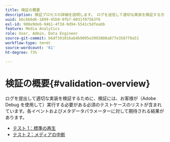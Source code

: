 ```yaml
---
title: 検証の概要
description: 検証プロセスの詳細を説明します。 ログを送信して適切な実装を検証する方法を説明します。
uuid: bbc6b6d6-1899-45b9-9fb7-8031f07563f6
exl-id: 908e9de6-9461-4f3d-9d94-5541c5dfeabb
feature: Media Analytics
role: User, Admin, Data Engineer
source-git-commit: b6df391016ab4b9095e3993808a877e3587f0a51
workflow-type: tm+mt
source-wordcount: '61'
ht-degree: 73%

---
```


# 検証の概要{#validation-overview}

ログを提出して適切な実装を検証するために、検証には、お客様が（Adobe Debug を使用して）実行する必要がある必須のテストケースのリストが含まれています。各イベントおよびメタデータパラメーターに対して期待される結果があります。

* [テスト 1：標準の再生 ](test1-standard-playback.md)
* [テスト 2：メディアの中断 ](test2-media-interrupt.md)
